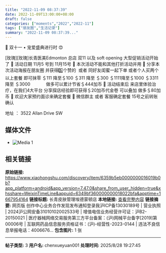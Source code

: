 ```yaml
---
title: "2022-11-09 08:37:39"
date: 2022-11-09T13:00:00+08:00
draft: false
categories: ["moments","2022","2022-11"]
tags: ["朋友圈","生活记录"]
summary: "2022-11-09 08:37:39..."
---
```


🥰 双十一 • 宠爱盛典进行时 😍

[玫瑰][玫瑰]长青医美Edmonton 总店 双11 以及 soft opening 大型促销活动开始了
🔴 活动日期 11月5 号到 11月15号
🔴 本次活动不能和其他打折活动并用
🔴 分享本次活动海报在朋友圈 并获得5️⃣个赞的  或者 同好友闺蜜一起下单 或者个人买两个以上套餐 即可抹零
＄111 降至＄100
＄311 降至 ＄300
＄1111降至＄1000
＄3311降至 ＄3000             
做多可以累计节省＄444加币
🔴 活动结束后 来店里体验治疗，在我们4大平台
分享探店经验即可获得＄20加币代金卷 可以叠加 做多＄80加币
🔴 欢迎大家预约面诊来确定套餐
🔴 微信群主 或者 客服确定套餐 15号之前转账确认

地址 ： 3522 Allan Drive SW

## 媒体文件

- ![Media 1](/Moments/photos/2022-11-09/202211090837390.jpg)

## 相关链接

**原始链接:** https://www.xiaohongshu.com/discovery/item/6359b5eb0000000016019b0b?app_platform=android&app_version=7.47.0&share_from_user_hidden=true&xhsshare=WeixinTimeLine&appuid=6349bf360000000018022bfa&apptime=1667954164
**链接标题:** 长青皮肤管理埃德蒙顿店
**本地链接:** [查看完整内容](/link_content/2022/11/2022-11-09-3/link_content/)
**链接摘要:** 网页版 创作中心业务合作发现发布通知登录我沪ICP备13030189号  | 营业执照  | 2024沪公网安备31010102002533号  | 增值电信业务经营许可证：沪B2-20150021  | 医疗器械网络交易服务第三方平台备案：(沪)网械平台备字[2019]第00006号  | 互联网药品信息服务资格证书：(沪)-经营性-2023-0144  | 违法不良信息举报电话：4006676...
**包含图片:** 1 张

---

**帖子类型:** 3
**用户名:** chenxueyuan001
**处理时间:** 2025/8/28 19:27:45